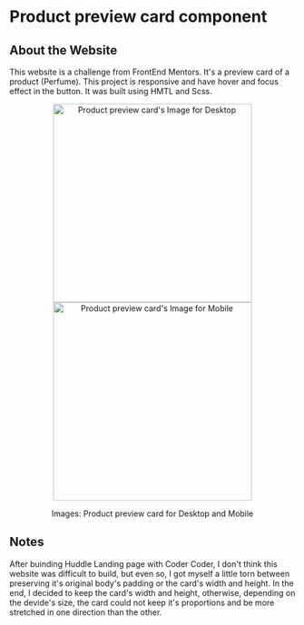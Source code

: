 # Product preview card component

## About the Website
This website is a challenge from FrontEnd Mentors.
It's a preview card of a product (Perfume).
This project is responsive and have hover and focus effect in the button.
It was built using HMTL and Scss.

<div align="center"> 
  <img src="https://user-images.githubusercontent.com/105115163/179268058-ce239ea8-f5aa-409c-a8bd-a0b970c3f95d.png" height="350" alt="Product preview card's Image for Desktop">
  <img src="https://user-images.githubusercontent.com/105115163/179268064-f19b638c-073c-4f0b-a89d-49ff3ba86f14.png" height="350" alt="Product preview card's Image for Mobile">
  <br/>
  <p>Images: Product preview card for Desktop and Mobile</p>
</div>

## Notes
After buinding Huddle Landing page with Coder Coder, I don't think this website was difficult to build, but even so, I got myself a little torn between preserving it's original body's padding or the card's width and height.
In the end, I decided to keep the card's width and height, otherwise, depending on the devide's size, the card could not keep it's proportions and be more stretched in one direction than the other.
